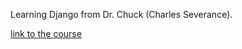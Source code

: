 Learning Django from Dr. Chuck (Charles Severance).

[link to the course](https://www.dj4e.com/lessons)

